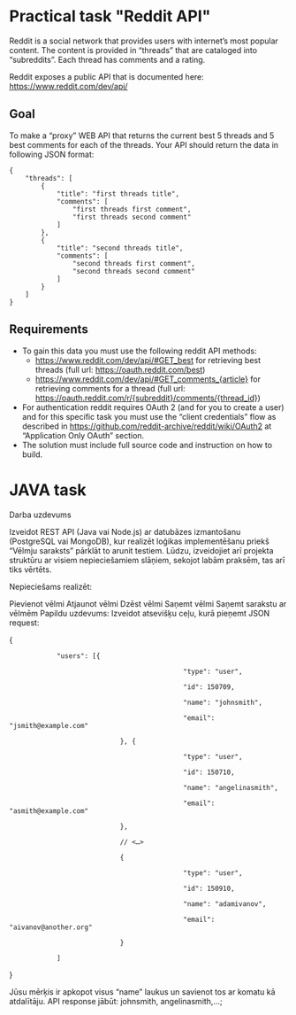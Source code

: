 # Practical task "Reddit API"

Reddit is a social network that provides users with internet’s most popular content. The content is provided in “threads” that are cataloged into “subreddits”. Each thread has comments and a rating.

Reddit exposes a public API that is documented here: https://www.reddit.com/dev/api/

## Goal

To make a “proxy” WEB API that returns the current best 5 threads and 5 best comments for each of the threads. Your API should return the data in following JSON format:

```
{
    "threads": [
        {
            "title": "first threads title",
            "comments": [
                "first threads first comment",
                "first threads second comment"
            ]
        },
        {
            "title": "second threads title",
            "comments": [
                "second threads first comment",
                "second threads second comment"
            ]
        }
    ]
}
```
## Requirements

- To gain this data you must use the following reddit API methods:
    - https://www.reddit.com/dev/api/#GET_best for retrieving best threads (full url: https://oauth.reddit.com/best)
    - https://www.reddit.com/dev/api/#GET_comments_{article} for retrieving comments for a thread (full url: https://oauth.reddit.com/r/{subreddit}/comments/{thread_id})
- For authentication reddit requires OAuth 2 (and for you to create a user) and for this specific task you must use the “client credentials” flow as described in https://github.com/reddit-archive/reddit/wiki/OAuth2 at “Application Only OAuth” section.
- The solution must include full source code and instruction on how to build.


# JAVA task

Darba uzdevums

Izveidot REST API (Java vai Node.js) ar datubāzes izmantošanu (PostgreSQL vai MongoDB), kur realizēt loģikas implementēšanu priekš “Vēlmju saraksts” pārklāt to arunit testiem. Lūdzu, izveidojiet arī projekta struktūru ar visiem nepieciešamiem slāņiem, sekojot labām praksēm, tas arī tiks vērtēts.

 

Nepieciešams realizēt:

Pievienot vēlmi 
Atjaunot vēlmi
Dzēst vēlmi
Saņemt vēlmi 
Saņemt sarakstu ar vēlmēm
Papildu uzdevums: 
Izveidot atsevišķu ceļu, kurā pieņemt JSON request:

{

                "users": [{

                                                "type": "user",

                                                "id": 150709,

                                                "name": "johnsmith",

                                                "email": "jsmith@example.com"

                                }, {

                                                "type": "user",

                                                "id": 150710,

                                                "name": "angelinasmith",

                                                "email": "asmith@example.com"

                                },

                                // <…>

                                {

                                                "type": "user",

                                                "id": 150910,

                                                "name": "adamivanov",

                                                "email": "aivanov@another.org"

                                }

                ]

}

 

Jūsu mērķis ir apkopot visus “name” laukus un savienot tos ar komatu kā atdalītāju. API response jābūt: johnsmith, angelinasmith,…;

